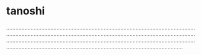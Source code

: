 # tanoshi

........................................................................................................................................................................................................................................................................................................................................................................................................................................................................................................